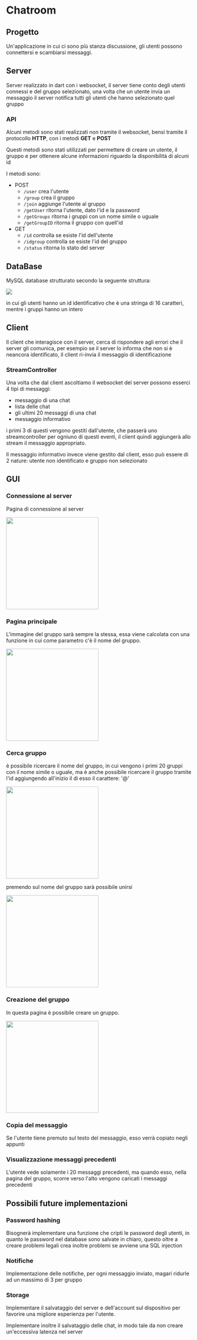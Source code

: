 # Chatroom

## Progetto

Un'applicazione in cui ci sono più stanza discussione, gli utenti possono connettersi e scambiarsi messaggi.

## Server

Server realizzato in dart con i websocket, il server tiene conto degli utenti connessi e del gruppo selezionato, una volta che un utente invia un messaggio il server notifica tutti gli utenti che hanno selezionato quel gruppo

### API

Alcuni metodi sono stati realizzati non tramite il websocket, bensì tramite il protocollo **HTTP**, con i metodi **GET** e **POST**

Questi metodi sono stati utilizzati per permettere di creare un utente, il gruppo e per ottenere alcune informazioni riguardo la disponibilità di alcuni id

I metodi sono:

- POST
    - `/user` crea l'utente
    - `/group` crea il gruppo
    - `/join` aggiunge l'utente al gruppo
    - `/getUser` ritorna l'utente, dato l'id e la password
    - `/getGroups` ritorna i gruppi con un nome simile o uguale
    - `/getGroupID` ritorna il gruppo con quell'id
- GET
    - `/id` controlla se esiste l'id dell'utente
    - `/idgroup` controlla se esiste l'id del gruppo
    - `/status` ritorna lo stato del server

## DataBase
MySQL database strutturato secondo la seguente struttura:

<img src="./database.svg">

in cui gli utenti hanno un id identificativo che è una stringa di 16 caratteri, mentre i gruppi hanno un intero

## Client

Il client che interagisce con il server, cerca di rispondere agli errori che il server gli comunica, per esempio se il server lo informa che non si è neancora identificato, il client ri-invia il messaggio di identificazione

### StreamController

Una volta che dal client ascoltiamo il websocket del server possono esserci 4 tipi di messaggi:

- messaggio di una chat
- lista delle chat
- gli ultimi 20 messaggi di una chat
- messaggio informativo

i primi 3 di questi vengono gestiti dall'utente, che passerà uno streamcontroller per ogniuno di questi eventi, il client quindi aggiungerà allo stream il messaggio appropriato.

Il messaggio informativo invece viene gestito dal client, esso può essere di 2 nature: utente non identificato e gruppo non selezionato

## GUI

### Connessione al server

Pagina di connessione al server

<img src="connection_page.png" width="250">

### Pagina principale

L'immagine del gruppo sarà sempre la stessa, essa viene calcolata con una funzione in cui come parametro c'è il nome del gruppo.

<img src="home_page.png" width="250">

### Cerca gruppo

è possibile ricercare il nome del gruppo, in cui vengono i primi 20 gruppi con il nome simile o uguale, ma è anche possibile ricercare il gruppo tramite l'id aggiungendo all'inizio il di esso il carattere: '@'

<img src="search_page.png" width="250">

premendo sul nome del gruppo sarà possibile unirsi

<img src="join_group.png" width="250">

### Creazione del gruppo

In questa pagina è possibile creare un gruppo.

<img src="create_group_page.png" width="250">

### Copia del messaggio

Se l'utente tiene premuto sul testo del messaggio, esso verrà copiato negli appunti

### Visualizzazione messaggi precedenti

L'utente vede solamente i 20 messaggi precedenti, ma quando esso, nella pagina del gruppo, scorre verso l'alto vengono caricati i messaggi precedenti

## Possibili future implementazioni

### Password hashing

Bisognerà implementare una funzione che cripti le password degli utenti, in quanto le password nel database sono salvate in chiaro, questo oltre a creare problemi legali crea inoltre problemi se avviene una SQL injection

### Notifiche

Implementazione delle notifiche, per ogni messaggio inviato, magari ridurle ad un massimo di 3 per gruppo

### Storage

Implementare il salvataggio del server e dell'account sul dispositivo per favorire una migliore esperienza per l'utente.

Implementare inoltre il salvataggio delle chat, in modo tale da non creare un'eccessiva latenza nel server
